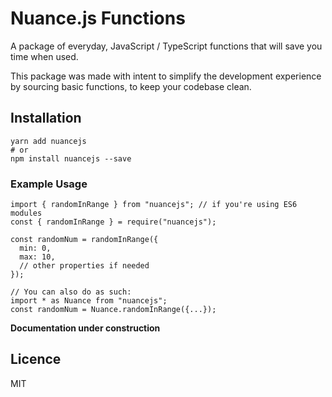 # Nuance.js Functions

A package of everyday, JavaScript / TypeScript functions that will save you time when used.

This package was made with intent to simplify the development experience by sourcing basic functions,
to keep your codebase clean.

## Installation
```
yarn add nuancejs
# or
npm install nuancejs --save
```

### **Example Usage**
```
import { randomInRange } from "nuancejs"; // if you're using ES6 modules
const { randomInRange } = require("nuancejs");

const randomNum = randomInRange({
  min: 0,
  max: 10,
  // other properties if needed
});

// You can also do as such:
import * as Nuance from "nuancejs";
const randomNum = Nuance.randomInRange({...});
```

**Documentation under construction**

## Licence
MIT
